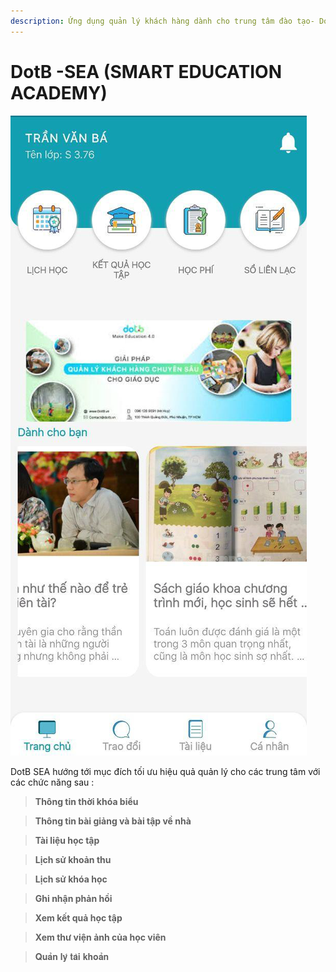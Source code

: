 ```yaml
---
description: Ứng dụng quản lý khách hàng dành cho trung tâm đào tạo- DotB SEA
---
```


# DotB -SEA \(SMART EDUCATION ACADEMY\)

![](../.gitbook/assets/image%20%2831%29.png)

DotB SEA hướng tới mục đích tối ưu hiệu quả quản lý cho các trung tâm với các chức năng sau :

> **Thông tin thời khóa biểu**

> **Thông tin bài giảng và bài tập về nhà**

> **Tài liệu học tập**

> **Lịch sử khoản thu**

> **Lịch sử khóa học**

> **Ghi nhận phản hồi**

> **Xem kết quả học tập**

> **Xem thư viện ảnh của học viên**

> 𝐐𝐮𝐚̉𝐧 𝐥𝐲́ 𝐭𝐚̀𝐢 𝐤𝐡𝐨𝐚̉𝐧

